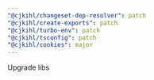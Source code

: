 ```yaml
---
"@cjkihl/changeset-dep-resolver": patch
"@cjkihl/create-exports": patch
"@cjkihl/turbo-env": patch
"@cjkihl/tsconfig": patch
"@cjkihl/cookies": major
---
```


Upgrade libs
